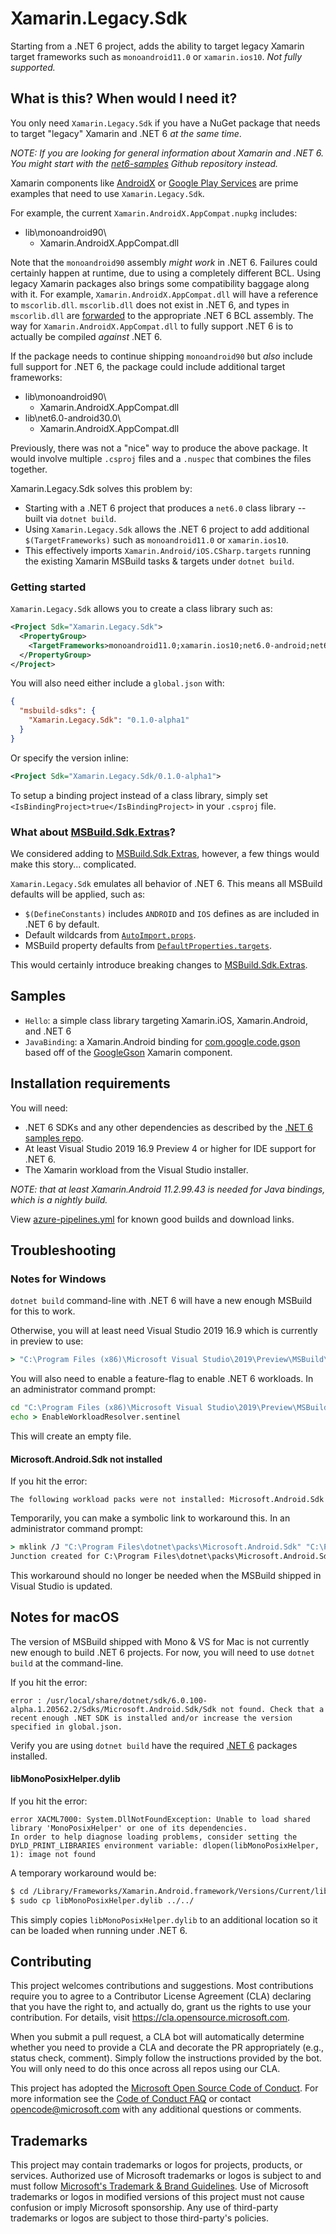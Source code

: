 # Xamarin.Legacy.Sdk

Starting from a .NET 6 project, adds the ability to target legacy
Xamarin target frameworks such as `monoandroid11.0` or
`xamarin.ios10`. *Not fully supported.*

## What is this? When would I need it?

You only need `Xamarin.Legacy.Sdk` if you have a NuGet package that
needs to target "legacy" Xamarin and .NET 6 *at the same time*.

*NOTE: If you are looking for general information about Xamarin and
.NET 6. You might start with the [net6-samples][net6-samples] Github
repository instead.*

Xamarin components like [AndroidX][androidx] or [Google Play
Services][gps] are prime examples that need to use
`Xamarin.Legacy.Sdk`.

For example, the current `Xamarin.AndroidX.AppCompat.nupkg` includes:

* lib\monoandroid90\
  * Xamarin.AndroidX.AppCompat.dll

Note that the `monoandroid90` assembly *might work* in .NET 6.
Failures could certainly happen at runtime, due to using a completely
different BCL. Using legacy Xamarin packages also brings some
compatibility baggage along with it. For example,
`Xamarin.AndroidX.AppCompat.dll` will have a reference to
`mscorlib.dll`. `mscorlib.dll` does not exist in .NET 6, and types in
`mscorlib.dll` are [forwarded][type-forwards] to the appropriate .NET
6 BCL assembly. The way for `Xamarin.AndroidX.AppCompat.dll` to fully
support .NET 6 is to actually be compiled *against* .NET 6.

If the package needs to continue shipping `monoandroid90` but *also*
include full support for .NET 6, the package could include additional
target frameworks:

* lib\monoandroid90\
  * Xamarin.AndroidX.AppCompat.dll
* lib\net6.0-android30.0\
  * Xamarin.AndroidX.AppCompat.dll

Previously, there was not a "nice" way to produce the above package.
It would involve multiple `.csproj` files and a `.nuspec` that
combines the files together.

Xamarin.Legacy.Sdk solves this problem by:

* Starting with a .NET 6 project that produces a `net6.0` class
  library -- built via `dotnet build`.
* Using `Xamarin.Legacy.Sdk` allows the .NET 6 project to add
  additional `$(TargetFrameworks)` such as `monoandroid11.0` or
  `xamarin.ios10`.
* This effectively imports `Xamarin.Android/iOS.CSharp.targets`
  running the existing Xamarin MSBuild tasks & targets under `dotnet
  build`.

[net6-samples]: https://github.com/xamarin/net6-samples
[androidx]: https://github.com/xamarin/AndroidX
[gps]: https://github.com/xamarin/GooglePlayServicesComponents
[type-forwards]: https://docs.microsoft.com/dotnet/standard/assembly/type-forwarding

### Getting started

`Xamarin.Legacy.Sdk` allows you to create a class library such as:

```xml
<Project Sdk="Xamarin.Legacy.Sdk">
  <PropertyGroup>
    <TargetFrameworks>monoandroid11.0;xamarin.ios10;net6.0-android;net6.0-ios</TargetFrameworks>
  </PropertyGroup>
</Project>
```

You will also need either include a `global.json` with:

```json
{
  "msbuild-sdks": {
    "Xamarin.Legacy.Sdk": "0.1.0-alpha1"
  }
}
```

Or specify the version inline:

```xml
<Project Sdk="Xamarin.Legacy.Sdk/0.1.0-alpha1">
```

To setup a binding project instead of a class library, simply set
`<IsBindingProject>true</IsBindingProject>` in your `.csproj` file.

### What about [MSBuild.Sdk.Extras][sdkextras]?

We considered adding to [MSBuild.Sdk.Extras][sdkextras], however, a few things would make this story... complicated.

`Xamarin.Legacy.Sdk` emulates all behavior of .NET 6. This means all MSBuild defaults will be applied, such as:

* `$(DefineConstants)` includes `ANDROID` and `IOS` defines as are
  included in .NET 6 by default.
* Default wildcards from [`AutoImport.props`][autoimport].
* MSBuild property defaults from
  [`DefaultProperties.targets`][defaultprops].

This would certainly introduce breaking changes to [MSBuild.Sdk.Extras][sdkextras].

[sdkextras]: https://github.com/novotnyllc/MSBuildSdkExtras
[autoimport]: https://github.com/xamarin/xamarin-android/blob/15b40af7d62e0e2003d2a009576834a71967dbb2/src/Xamarin.Android.Build.Tasks/Microsoft.Android.Sdk/Sdk/AutoImport.props
[defaultprops]: https://github.com/xamarin/xamarin-android/blob/15b40af7d62e0e2003d2a009576834a71967dbb2/src/Xamarin.Android.Build.Tasks/Microsoft.Android.Sdk/targets/Microsoft.Android.Sdk.DefaultProperties.targets

## Samples

* `Hello`: a simple class library targeting Xamarin.iOS,
  Xamarin.Android, and .NET 6
* `JavaBinding`: a Xamarin.Android binding for
  [com.google.code.gson][gson] based off of the
  [GoogleGson][xamaringson] Xamarin component.

[gson]: https://mvnrepository.com/artifact/com.google.code.gson/gson/2.8.5
[xamaringson]: https://github.com/xamarin/XamarinComponents/tree/master/Android/GoogleGson/source/GoogleGson

## Installation requirements

You will need:

* .NET 6 SDKs and any other dependencies as described by the [.NET 6
  samples repo][net6-samples].
* At least Visual Studio 2019 16.9 Preview 4 or higher for IDE support
  for .NET 6.
* The Xamarin workload from the Visual Studio installer.

*NOTE: that at least Xamarin.Android 11.2.99.43 is needed for Java
bindings, which is a nightly build.*

View [azure-pipelines.yml](azure-pipelines.yml) for known good builds
and download links.

## Troubleshooting

### Notes for Windows

`dotnet build` command-line with .NET 6 will have a new enough MSBuild for this to work.

Otherwise, you will at least need Visual Studio 2019 16.9 which is currently in preview to use:

```cmd
> "C:\Program Files (x86)\Microsoft Visual Studio\2019\Preview\MSBuild\Current\Bin\MSBuild.exe" -version
```

You will also need to enable a feature-flag to enable .NET 6 workloads. In an administrator command prompt:

```cmd
cd "C:\Program Files (x86)\Microsoft Visual Studio\2019\Preview\MSBuild\Current\Bin\SdkResolvers\Microsoft.DotNet.MSBuildSdkResolver"
echo > EnableWorkloadResolver.sentinel
```

This will create an empty file.

#### Microsoft.Android.Sdk not installed

If you hit the error:

```
The following workload packs were not installed: Microsoft.Android.Sdk
```

Temporarily, you can make a symbolic link to workaround this. In an administrator command prompt:

```cmd
> mklink /J "C:\Program Files\dotnet\packs\Microsoft.Android.Sdk" "C:\Program Files\dotnet\packs\Microsoft.Android.Sdk.win-x64"
Junction created for C:\Program Files\dotnet\packs\Microsoft.Android.Sdk <<===>> C:\Program Files\dotnet\packs\Microsoft.Android.Sdk.win-x64
```

This workaround should no longer be needed when the MSBuild shipped in Visual Studio is updated.

## Notes for macOS

The version of MSBuild shipped with Mono & VS for Mac is not currently new enough to build .NET 6 projects. For now, you will need to use `dotnet build` at the command-line.

If you hit the error:

```
error : /usr/local/share/dotnet/sdk/6.0.100-alpha.1.20562.2/Sdks/Microsoft.Android.Sdk/Sdk not found. Check that a recent enough .NET SDK is installed and/or increase the version specified in global.json.
```

Verify you are using `dotnet build` have the required [.NET 6][net6-samples] packages installed.

#### libMonoPosixHelper.dylib

If you hit the error:

```
error XACML7000: System.DllNotFoundException: Unable to load shared library 'MonoPosixHelper' or one of its dependencies.
In order to help diagnose loading problems, consider setting the DYLD_PRINT_LIBRARIES environment variable: dlopen(libMonoPosixHelper, 1): image not found 
```

A temporary workaround would be:

```bash
$ cd /Library/Frameworks/Xamarin.Android.framework/Versions/Current/lib/xbuild/Xamarin/Android/lib/host-Darwin/
$ sudo cp libMonoPosixHelper.dylib ../../
```

This simply copies `libMonoPosixHelper.dylib` to an additional location so it can be loaded when running under .NET 6.

## Contributing

This project welcomes contributions and suggestions.  Most contributions require you to agree to a
Contributor License Agreement (CLA) declaring that you have the right to, and actually do, grant us
the rights to use your contribution. For details, visit https://cla.opensource.microsoft.com.

When you submit a pull request, a CLA bot will automatically determine whether you need to provide
a CLA and decorate the PR appropriately (e.g., status check, comment). Simply follow the instructions
provided by the bot. You will only need to do this once across all repos using our CLA.

This project has adopted the [Microsoft Open Source Code of Conduct](https://opensource.microsoft.com/codeofconduct/).
For more information see the [Code of Conduct FAQ](https://opensource.microsoft.com/codeofconduct/faq/) or
contact [opencode@microsoft.com](mailto:opencode@microsoft.com) with any additional questions or comments.

## Trademarks

This project may contain trademarks or logos for projects, products, or services. Authorized use of Microsoft 
trademarks or logos is subject to and must follow 
[Microsoft's Trademark & Brand Guidelines](https://www.microsoft.com/en-us/legal/intellectualproperty/trademarks/usage/general).
Use of Microsoft trademarks or logos in modified versions of this project must not cause confusion or imply Microsoft sponsorship.
Any use of third-party trademarks or logos are subject to those third-party's policies.
